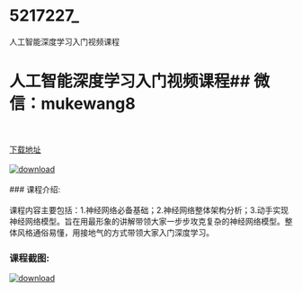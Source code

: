 # 5217227_
人工智能深度学习入门视频课程
# 人工智能深度学习入门视频课程## 微信：mukewang8
<br/></br>[下载地址](http://www.36tz.cn/article/5217227 "下载地址")
<br/></br>[![download](http://36tz.cn/muke_img/2020_12_1-124-300x194.png "下载地址")](http://www.36tz.cn/article/5217227 "下载地址")
<br/></br>### 课程介绍:<br/></br>课程内容主要包括：1.神经网络必备基础；2.神经网络整体架构分析；3.动手实现神经网络模型。旨在用最形象的讲解带领大家一步步攻克复杂的神经网络模型。整体风格通俗易懂，用接地气的方式带领大家入门深度学习。

### 课程截图:
[![download](http://36tz.cn/muke_img/2020_12_2-114.png "下载地址")](http://www.36tz.cn/article/5217227 "下载地址")
